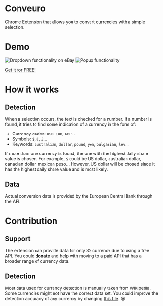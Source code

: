 # Conveuro

Chrome Extension that allows you to convert currencies with a simple selection.

# Demo
![Dropdown functionality on eBay](https://media.giphy.com/media/3ov9jFk1VmNO9s9pSM/giphy.gif)
![Popup functionality](https://media.giphy.com/media/3o7aD2tcKtpAr1DgUU/giphy.gif)

[Get it for FREE!](https://chrome.google.com/webstore/detail/conveuro/hchlbehbbfdiogoeigibfgjpcmhogaop)

# How it works

## Detection

When a selection occurs, the text is checked for a number. If a number is found, it tries to find some indication of a currency in the form of:

- Currency codes: `USD`, `EUR`, `GBP`...
- Symbols: `$`, `€`, `£`...
- Keywords: `australian`, `dollar`, `pound`, `yen`, `bulgarian`, `lev`...

If more than one currency is found, the one with the highest daily share value is chosen. For example, `$` could be US dollar, australian dollar, canadian dollar, mexican peso... However, US dollar will be chosed since it has the highest daily share value and is most likely.

## Data

Actual conversion data is provided by the European Central Bank through the [](http://fixer.io/) API.

# Contribution

## Support

The extension can provide data for only 32 currency due to using a free API. You could **[donate](https://www.paypal.com/cgi-bin/webscr?cmd=_s-xclick&hosted_button_id=QL95RFKLGS236)**  and help with moving to a paid API that has a broader range of currency data.

## Detection

Most data used for currency detection is manually taken from Wikipedia. Some currencies might not have the correct data set. You could improve the detection accuracy of any currency by changing [this file](https://github.com/hdodov/conveuro/blob/master/extension/event-page/_src/js/currencies.js). 😎
